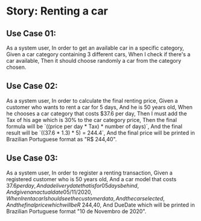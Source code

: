 # Story: Renting a car

## Use Case 01:

As a system user,
In order to get an available car in a specific category,
Given a car category containing 3 different cars,
When I check if there's a car available,
Then it should choose randomly a car from the category chosen.

## Use Case 02:

As a system user,
In order to calculate the final renting price,
Given a customer who wants to rent a car for 5 days,
And he is 50 years old,
When he chooses a car category that costs $37.6 per day,
Then I must add the Tax of his age which is 30% to the car category price,
Then the final formula will be `((price per day * Tax) * number of days)`,
And the final result will be `((37.6 * 1.3) * 5) = 244.4`,
And the final price will be printed in Brazilian Portuguese format as "R$ 244,40".

## Use Case 03:

As a system user,
In order to register a renting transaction,
Given a registered customer who is 50 years old,
And a car model that costs $37.6 per day,
And a delivery date that is for 05 days behind,
And given an actual date 05/11/2020,
When I rent a car I should see the customer data,
And the car selected,
And the final price which will be R$ 244,40,
And DueDate which will be printed in Brazilian Portuguese format "10 de Novembro de 2020".